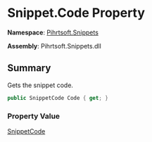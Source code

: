 # Snippet\.Code Property

**Namespace**: [Pihrtsoft.Snippets](../../README.md)

**Assembly**: Pihrtsoft\.Snippets\.dll

## Summary

Gets the snippet code\.

```csharp
public SnippetCode Code { get; }
```

### Property Value

[SnippetCode](../../SnippetCode/README.md)

